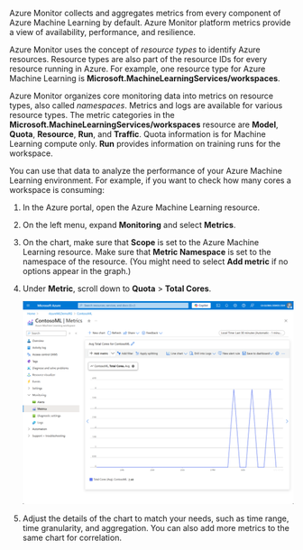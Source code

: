 Azure Monitor collects and aggregates metrics from every component of Azure Machine Learning by default. Azure Monitor platform metrics provide a view of availability, performance, and resilience.

Azure Monitor uses the concept of *resource types* to identify Azure resources. Resource types are also part of the resource IDs for every resource running in Azure. For example, one resource type for Azure Machine Learning is **Microsoft.MachineLearningServices/workspaces**.

Azure Monitor organizes core monitoring data into metrics on resource types, also called *namespaces*. Metrics and logs are available for various resource types. The metric categories in the **Microsoft.MachineLearningServices/workspaces** resource are **Model**, **Quota**, **Resource**, **Run**, and **Traffic**. Quota information is for Machine Learning compute only. **Run** provides information on training runs for the workspace.

You can use that data to analyze the performance of your Azure Machine Learning environment. For example, if you want to check how many cores a workspace is consuming:

1. In the Azure portal, open the Azure Machine Learning resource.
1. On the left menu, expand **Monitoring** and select **Metrics**.
1. On the chart, make sure that **Scope** is set to the Azure Machine Learning resource. Make sure that **Metric Namespace** is set to the namespace of the resource. (You might need to select **Add metric** if no options appear in the graph.)
1. Under **Metric**, scroll down to **Quota** > **Total Cores**.

   ![Screenshot of the metrics dashboard in the Azure portal.](../media/metrics-dashboard.png)

1. Adjust the details of the chart to match your needs, such as time range, time granularity, and aggregation. You can also add more metrics to the same chart for correlation.
